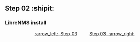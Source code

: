 ## Step 02 :shipit:
### LibreNMS install

<p align="center"> <a href="Step_01.md">:arrow_left:&nbsp;&nbsp;Step 03</a> &nbsp;&nbsp;&nbsp;&nbsp;&nbsp;&nbsp;&nbsp;&nbsp; <a href="Step_03.md">Step 03&nbsp; :arrow_right:</a></p>
